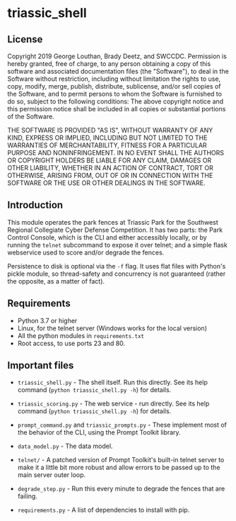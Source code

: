 # triassic_shell

## License

Copyright 2019 George Louthan, Brady Deetz, and SWCCDC. Permission is 
hereby granted, free of charge, to any person obtaining 
a copy of this software and associated documentation files (the 
"Software"), to deal in the Software without restriction, 
including without limitation the rights to use, copy, modify,
merge, publish, distribute, sublicense, and/or sell copies of the Software,
and to permit persons to whom the Software is furnished to do so, subject to
the following conditions:  The above copyright notice and this permission
notice shall be included in all copies or substantial portions of the
Software.

THE SOFTWARE IS PROVIDED "AS IS", WITHOUT WARRANTY OF ANY KIND, EXPRESS OR
IMPLIED, INCLUDING BUT NOT LIMITED TO THE WARRANTIES OF MERCHANTABILITY,
FITNESS FOR A PARTICULAR PURPOSE AND NONINFRINGEMENT. IN NO EVENT SHALL THE
AUTHORS OR COPYRIGHT HOLDERS BE LIABLE FOR ANY CLAIM, DAMAGES OR OTHER
LIABILITY, WHETHER IN AN ACTION OF CONTRACT, TORT OR OTHERWISE, ARISING
FROM, OUT OF OR IN CONNECTION WITH THE SOFTWARE OR THE USE OR OTHER
DEALINGS IN THE SOFTWARE.

## Introduction

This module operates the park fences at Triassic Park for the Southwest 
Regional Collegiate Cyber Defense Competition. It has two parts: the
Park Control Console, which is the CLI and either accessibly locally,
or by running the `telnet` subcommand to expose it over telnet; and a
simple flask webservice used to score and/or degrade the fences.

Persistence to disk is optional via the `-f` flag. It uses flat files
with Python's pickle module, so thread-safety and concurrency is not
guaranteed (rather the opposite, as a matter of fact).

## Requirements

* Python 3.7 or higher
* Linux, for the telnet server (Windows works for the local version)
* All the python modules in `requirements.txt`
* Root access, to use ports 23 and 80.

## Important files

* `triassic_shell.py` - The shell itself. Run this directly. See its
  help command (`python triassic_shell.py -h`) for details.

* `triassic_scoring.py` - The web service - run directly. See its help
  command (`python triassic_shell.py -h`) for details.

* `prompt_command.py` and `triassic_prompts.py` - These implement most
  of the behavior of the CLI, using the Prompt Toolkit library.

* `data_model.py` - The data model.

* `telnet/` - A patched version of Prompt Toolkit's built-in telnet
  server to make it a little bit more robust and allow errors to be
  passed up to the main server outer loop.

* `degrade_step.py` - Run this every minute to degrade the fences
  that are failing.

* `requirements.py` - A list of dependencies to install with pip.

